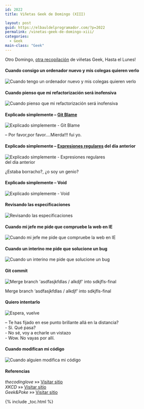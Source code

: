 ```yaml
---
id: 2022
title: Viñetas Geek de Domingo (XIII)

layout: post
guid: https://elbauldelprogramador.com/?p=2022
permalink: /vinetas-geek-de-domingo-xiii/
categories:
  - Geek
main-class: "Geek"
---
```

Otro Domingo, [otra recopilación][1] de viñetas Geek, Hasta el Lunes!

#### Cuando consigo un ordenador nuevo y mis colegas quieren verlo

<img  alt="Cuando tengo un ordenador nuevo y mis colegas quieren verlo" src="/assets/img/2013/12/when-I-get-a-new-computer-and-my-colleagues-want-to-see-it.gif"  />  
<!--ad-->

#### Cuando pienso que mi refactorización será inofensiva

<img  alt="Cuando pienso que mi refactorización será inofensiva" src="/assets/img/2013/12/when-I-think-my-refactor-will-be-harmless.gif"  />

#### Explicado simplemente &#8211; [Git Blame][2]

<div id="attachment_2026" style="width: 425px" class="wp-caption aligncenter">
  <img  alt="Explicado simplemente - Git Blame" src="/assets/img/2013/12/Simply-Explained-git-blame.jpg"  />

  <p class="wp-caption-text">
    &#8211; Por favor,por favor&#8230;.Mierda!!! fui yo.
  </p>
</div>

#### Explicado simplemente &#8211; [Expresiones regulares][3] del día anterior

<div id="attachment_2027" style="width: 339px" class="wp-caption aligncenter">
  <img  alt="Explicado simplemente - Expresiones regulares del día anterior" src="/assets/img/2013/12/Explicado-simplemente-Expresiones-regulares-del-día-anterior.jpg"  />

  <p class="wp-caption-text">
    ¿Estaba borracho?, ¿o soy un genio?
  </p>
</div>

#### Explicado simplemente &#8211; Void

<img  alt="Explicado simplemente - Void" src="/assets/img/2013/12/Explicado-simplemente-Void.jpg"  />

#### Revisando las especificaciones

<img  alt="Revisando las especificaciones" src="/assets/img/2013/12/Examing-the-specs.gif"  />

#### Cuando mi jefe me pide que compruebe la web en IE

<img  alt="Cuando mi jefe me pide que compruebe la web en IE" src="/assets/img/2013/12/Cuando-mi-jefe-me-pide-que-compruebe-la-web-en-IE.gif"  />

#### Cuando un interino me pide que solucione un bug

<img  alt="Cuando un interino me pide que solucione un bug" src="/assets/img/2013/12/when-an-intern-asks-me-to-solve-a-bug.gif"  />

#### Git commit

<div id="attachment_2031" style="width: 449px" class="wp-caption aligncenter">
  <img  alt="Merge branch 'asdfasjkfdlas / alkdjf' into sdkjfls-final" src="/assets/img/2013/12/git_commit-Merge-branch-asdfasjkfdlas-slash-alkdjf-into-sdkjfls-final.png"  />

  <p class="wp-caption-text">
    Merge branch &#8216;asdfasjkfdlas / alkdjf&#8217; into sdkjfls-final
  </p>
</div>

#### Quiero intentarlo

<div id="attachment_2032" style="width: 750px" class="wp-caption aligncenter">
  <img  alt="Espera, vuelve" src="/assets/img/2013/12/I-wanna-try.-Hang-on-be-right-back.png"  />

  <p class="wp-caption-text">
    &#8211; Te has fijado en ese punto brillante allá en la distancia?<br />- Sí. Qué pasa?<br />- No sé, voy a echarle un vistazo<br />- Wow. No vayas por allí.
  </p>
</div>

#### Cuando modifican mi código

<img  alt="Cuando alguien modifica mi código" src="/assets/img/2013/12/Cuando-alguien-modifica-mi-código.gif"  />

#### Referencias

*thecodinglove* »» <a href="http://thecodinglove.com" target="_blank">Visitar sitio</a>  
*XKCD* »» <a href="http://xkcd.com/" target="_blank">Visitar sitio</a>  
*Geek&Poke* »» <a href="http://geek-and-poke.com" target="_blank">Visitar sitio</a>



 [1]: https://elbauldelprogramador.com/ "Viñetas Geek de Domingo"
 [2]: https://elbauldelprogramador.com/mini-tutorial-y-chuleta-de-comandos-git/ "Git: Mini Tutorial y chuleta de comandos"
 [3]: https://elbauldelprogramador.com/introduccion-a-las-expresiones-regulares-en-python/ "Introducción a las expresiones regulares en python"

{% include _toc.html %}

